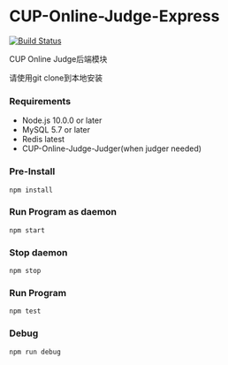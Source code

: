 # CUP-Online-Judge-Express
[![Build Status](https://travis-ci.com/ryanlee2014/CUP-Online-Judge-Express.svg?branch=master)](https://travis-ci.com/ryanlee2014/CUP-Online-Judge-Express)

CUP Online Judge后端模块

请使用git clone到本地安装

### Requirements

* Node.js 10.0.0 or later
* MySQL 5.7 or later
* Redis latest
* CUP-Online-Judge-Judger(when judger needed)

### Pre-Install
``npm install``

### Run Program as daemon
``npm start``

### Stop daemon
``npm stop``

### Run Program
``npm test``

### Debug
``npm run debug``

